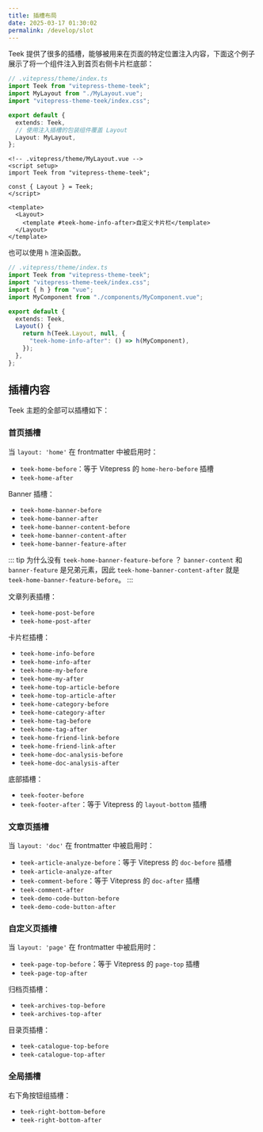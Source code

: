 ```yaml
---
title: 插槽布局
date: 2025-03-17 01:30:02
permalink: /develop/slot
---
```


Teek 提供了很多的插槽，能够被用来在页面的特定位置注入内容，下面这个例子展示了将一个组件注入到首页右侧卡片栏底部：

```ts
// .vitepress/theme/index.ts
import Teek from "vitepress-theme-teek";
import MyLayout from "./MyLayout.vue";
import "vitepress-theme-teek/index.css";

export default {
  extends: Teek,
  // 使用注入插槽的包装组件覆盖 Layout
  Layout: MyLayout,
};
```

```vue
<!-- .vitepress/theme/MyLayout.vue -->
<script setup>
import Teek from "vitepress-theme-teek";

const { Layout } = Teek;
</script>

<template>
  <Layout>
    <template #teek-home-info-after>自定义卡片栏</template>
  </Layout>
</template>
```

也可以使用 `h` 渲染函数。

```ts
// .vitepress/theme/index.ts
import Teek from "vitepress-theme-teek";
import "vitepress-theme-teek/index.css";
import { h } from "vue";
import MyComponent from "./components/MyComponent.vue";

export default {
  extends: Teek,
  Layout() {
    return h(Teek.Layout, null, {
      "teek-home-info-after": () => h(MyComponent),
    });
  },
};
```

## 插槽内容

Teek 主题的全部可以插槽如下：

### 首页插槽

当 `layout: 'home'` 在 frontmatter 中被启用时：

- `teek-home-before`：等于 Vitepress 的 `home-hero-before` 插槽
- `teek-home-after`

Banner 插槽：

- `teek-home-banner-before`
- `teek-home-banner-after`
- `teek-home-banner-content-before`
- `teek-home-banner-content-after`
- `teek-home-banner-feature-after`

::: tip 为什么没有 `teek-home-banner-feature-before` ？
`banner-content` 和 `banner-feature` 是兄弟元素，因此 `teek-home-banner-content-after` 就是 `teek-home-banner-feature-before`。
:::

文章列表插槽：

- `teek-home-post-before`
- `teek-home-post-after`

卡片栏插槽：

- `teek-home-info-before`
- `teek-home-info-after`
- `teek-home-my-before`
- `teek-home-my-after`
- `teek-home-top-article-before`
- `teek-home-top-article-after`
- `teek-home-category-before`
- `teek-home-category-after`
- `teek-home-tag-before`
- `teek-home-tag-after`
- `teek-home-friend-link-before`
- `teek-home-friend-link-after`
- `teek-home-doc-analysis-before`
- `teek-home-doc-analysis-after`

底部插槽：

- `teek-footer-before`
- `teek-footer-after`：等于 Vitepress 的 `layout-bottom` 插槽

### 文章页插槽

当 `layout: 'doc'` 在 frontmatter 中被启用时：

- `teek-article-analyze-before`：等于 Vitepress 的 `doc-before` 插槽
- `teek-article-analyze-after`
- `teek-comment-before`：等于 Vitepress 的 `doc-after` 插槽
- `teek-comment-after`
- `teek-demo-code-button-before`
- `teek-demo-code-button-after`

### 自定义页插槽

当 `layout: 'page'` 在 frontmatter 中被启用时：

- `teek-page-top-before`：等于 Vitepress 的 `page-top` 插槽
- `teek-page-top-after`

归档页插槽：

- `teek-archives-top-before`
- `teek-archives-top-after`

目录页插槽：

- `teek-catalogue-top-before`
- `teek-catalogue-top-after`

### 全局插槽

右下角按钮组插槽：

- `teek-right-bottom-before`
- `teek-right-bottom-after`